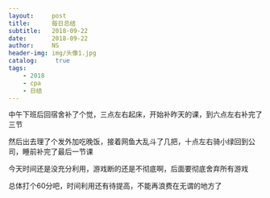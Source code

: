 ```yaml
---
layout:     post
title:      每日总结
subtitle:   2018-09-22
date:       2018-09-22
author:     NS
header-img: img/头像1.jpg
catalog: 	 true
tags:
    - 2018 
    - cpa
    - 日结
--- 
```

中午下班后回宿舍补了个觉，三点左右起床，开始补昨天的课，到六点左右补完了三节

然后出去理了个发外加吃晚饭，接着网鱼大乱斗了几把，十点左右骑小绿回到公司，睡前补完了最后一节课

今天时间还是没充分利用，游戏断的还是不彻底啊，后面要彻底舍弃所有游戏

总体打个60分吧，时间利用还有待提高，不能再浪费在无谓的地方了
